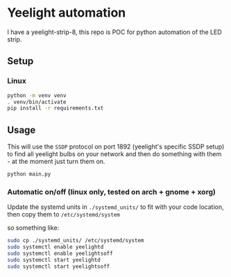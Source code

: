 # Yeelight automation

I have a yeelight-strip-8, this repo is POC for python automation of the LED strip.

## Setup

### Linux

```sh
python -m venv venv
. venv/bin/activate
pip install -r requirements.txt
```

## Usage

This will use the `SSDP` protocol on port 1892 (yeelight's specific SSDP setup) to find all yeelight bulbs on your network and then do something with them - at the moment just turn them on.

```sh
python main.py
```

### Automatic on/off (linux only, tested on arch + gnome + xorg)

Update the systemd units in `./systemd_units/` to fit with your code location, then copy them to `/etc/systemd/system`

so something like:

```sh
sudo cp ./systemd_units/ /etc/systemd/system
sudo systemctl enable yeelightd
sudo systemctl enable yeelightsoff
sudo systemctl start yeelightd
sudo systemctl start yeelightsoff
```

